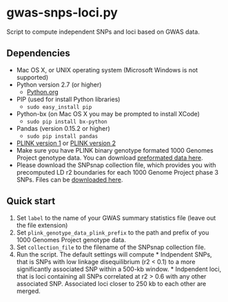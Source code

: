 # gwas-snps-loci.py
Script to compute independent SNPs and loci based on GWAS data.

## Dependencies
* Mac OS X, or UNIX operating system (Microsoft Windows is not supported)
* Python version 2.7 (or higher)
  * [Python.org](https://www.python.org/downloads/)
* PIP (used for install Python libraries)
  * `sudo easy_install pip` 
* Python-bx (on Mac OS X you may be prompted to install XCode)
  * `sudo pip install bx-python`   
* Pandas (version 0.15.2 or higher)
  * `sudo pip install pandas`
* [PLINK version 1](http://pngu.mgh.harvard.edu/~purcell/plink/) or [PLINK version 2](https://www.cog-genomics.org/plink2/) 
* Make sure you have PLINK binary genotype formated 1000 Genomes Project genotype data.  You can download [preformated data here](http://www.broadinstitute.org/mpg/depict/depict_download/1kg/1000_genomes_project_phase3_CEU.tar.gz).
* Please download the SNPsnap collection file, which provides you with precomputed LD r2 boundaries for each 1000 Genome Project phase 3 SNPs. Files can be [downloaded here](http://www.broadinstitute.org/mpg/snpsnap/database_download.html).

## Quick start
  1. Set `label` to the name of your GWAS summary statistics file (leave out the file extension)
  2. Set `plink_genotype_data_plink_prefix` to the path and prefix of you 1000 Genomes Project genotype data.
  3. Set `collection_file` to the filename of the SNPsnap collection file.
  4. Run the script.  The default settings will compute
    * Indpendent SNPs, that is SNPs with low linkage disequilibrium (r2 < 0.1) to a more significantly associated SNP within a 500-kb window.
    * Indpendent loci, that is loci containing all SNPs correlated at r2 > 0.6 with any other associated SNP.  Associated loci closer to 250 kb to each other are merged. 
  
